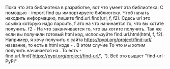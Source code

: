 Пока что эта библиотека в разработке, вот что умеет эта библиотека: С помощью - import find вы импортируете библиотеку. Чтоб начать находить информацию, пишите find.url.find(url, f, f2). Сдесь url это ссылка которую надо парсить, f это на что начинается то, что вы хотите получить. f2 - На что заканчивается то, что вы хотите получить. Так же если вы получили готовый html код, используйте find.url.html(html, f, f2). Например, я хочу получить с сайта https://pypi.org/project/find-url/ название, то есть в html коде - <title>find-url · PyPI</title>. В этом случие То что мы хотим получить начинается на <title>, и заканчивается на </title>. То есть - find.url.find('https://pypi.org/project/find-url/', '<title>', '</title>'). Всё это выдаст "find-url · PyPI"